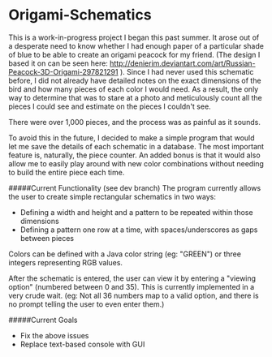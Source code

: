 # Origami-Schematics

This is a work-in-progress project I began this past summer. It arose out of a desperate need to know whether I had enough paper of a particular shade of blue to be able to create an origami peacock for my friend. (The design I based it on can be seen here: http://denierim.deviantart.com/art/Russian-Peacock-3D-Origami-297821291 ). Since I had never used this schematic before, I did not already have detailed notes on the exact dimensions of the bird and how many pieces of each color I would need. As a result, the only way to determine that was to stare at a photo and meticulously count all the pieces I could see and estimate on the pieces I couldn't see.

There were over 1,000 pieces, and the process was as painful as it sounds. 

To avoid this in the future, I decided to make a simple program that would let me save the details of each schematic in a database. The most important feature is, naturally, the piece counter. An added bonus is that it would also allow me to easily play around with new color combinations without needing to build the entire piece each time.

#####Current Functionality (see dev branch)
The program currently allows the user to create simple rectangular schematics in two ways:
* Defining a width and height and a pattern to be repeated within those dimensions
* Defining a pattern one row at a time, with spaces/underscores as gaps between pieces

Colors can be defined with a Java color string (eg: "GREEN") or three integers representing RGB values.

After the schematic is entered, the user can view it by entering a "viewing option" (numbered between 0 and 35). This is currently implemented in a very crude wait. (eg: Not all 36 numbers map to a valid option, and there is no prompt telling the user to even enter them.)

#####Current Goals
* Fix the above issues
* Replace text-based console with GUI
